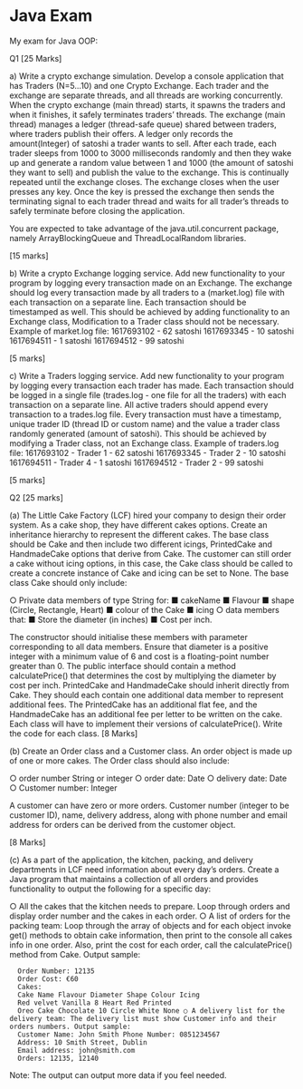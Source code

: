 # Java Exam

My exam for Java OOP:

Q1 [25 Marks]

a) Write a crypto exchange simulation. Develop a console application that has Traders (N=5...10) and one Crypto Exchange. Each trader and the exchange are separate threads, and all threads   are working concurrently. When the crypto exchange (main thread) starts, it spawns the traders and when it finishes, it safely terminates traders’ threads.
The exchange (main thread) manages a ledger (thread-safe queue) shared between traders, where traders publish their offers. A ledger only records the amount(Integer) of satoshi a trader wants to sell. After each trade, each trader sleeps from 1000 to 3000 milliseconds randomly and then they wake up and generate a random value between 1 and 1000 (the amount of satoshi they want to sell) and publish the value to the exchange. This is continually repeated until the exchange closes. The exchange closes when the user presses any key. Once the key is pressed the exchange then sends the terminating signal to each trader thread and waits for all trader’s threads to safely terminate before closing the application.

You are expected to take advantage of the java.util.concurrent package, namely ArrayBlockingQueue and ThreadLocalRandom libraries.

[15 marks]

b) Write a crypto Exchange logging service. Add new functionality to your program by logging every transaction made on an Exchange. The exchange should log every transaction made by all traders to a (market.log) file with each transaction on a separate line. Each transaction should be timestamped as well. This should be achieved by adding functionality to an Exchange class, Modification to a Trader class should not be necessary.
Example of market.log file:
1617693102 - 62 satoshi
1617693345 - 10 satoshi
1617694511 - 1 satoshi
1617694512 - 99 satoshi

[5 marks]

c) Write a Traders logging service. Add new functionality to your program by logging every transaction each trader has made. Each transaction should be logged in a single file (trades.log - one file for all the traders) with each transaction on a separate line. All active traders should append every transaction to a trades.log file. Every transaction must have a timestamp, unique trader ID (thread ID or custom name) and the value a trader class randomly generated (amount of satoshi). This should be achieved by modifying a Trader class, not an Exchange class.
Example of traders.log file:
1617693102 - Trader 1 - 62 satoshi
1617693345 - Trader 2 - 10 satoshi
1617694511 - Trader 4 - 1 satoshi
1617694512 - Trader 2 - 99 satoshi

[5 marks]

Q2 [25 marks]

(a) The Little Cake Factory (LCF) hired your company to design their order system. As a cake shop, they have different cakes options. Create an inheritance hierarchy to represent the different cakes. The base class should be Cake and then include two different icings, PrintedCake and HandmadeCake options that derive from Cake. The customer can still order a cake without icing options, in this case, the Cake class should be called to create a concrete instance of Cake and icing can be set to None. The base class Cake should only include:

  ○ Private data members of type String for: ■ cakeName ■ Flavour ■ shape (Circle, Rectangle, Heart) ■ colour of the Cake ■ icing
  ○ data members that:
    ■ Store the diameter (in inches)
    ■ Cost per inch.
    
The constructor should initialise these members with parameter corresponding to all data members. Ensure that diameter is a positive integer with a minimum value of 6 and cost is a floating-point number greater than 0. The public interface should contain a method calculatePrice() that determines the cost by multiplying the diameter by cost per inch. PrintedCake and HandmadeCake should inherit directly from Cake. They should each contain one additional data member to represent additional fees. The PrintedCake has an additional flat fee, and the HandmadeCake has an additional fee per letter to be written on the cake. Each class will have to implement their versions of calculatePrice(). Write the code for each class.
[8 Marks]

(b) Create an Order class and a Customer class. An order object is made up of one or more cakes. The Order class should also include:

  ○ order number String or integer
  ○ order date: Date
  ○ delivery date: Date
  ○ Customer number: Integer
  
A customer can have zero or more orders. Customer number (integer to be customer ID), name, delivery address, along with phone number and email address for orders can be derived from the customer object.

[8 Marks]

(c) As a part of the application, the kitchen, packing, and delivery departments in LCF need information about every day’s orders. Create a Java program that maintains a collection of all orders and provides functionality to output the following for a specific day:

  ○ All the cakes that the kitchen needs to prepare. Loop through orders and display order number and the cakes in each order.
  ○ A list of orders for the packing team: Loop through the array of objects and for each object invoke get() methods to obtain cake information, then print to the console all cakes info in        one order. Also, print the cost for each order, call the calculatePrice() method from Cake. Output sample:
  
      Order Number: 12135
      Order Cost: €60
      Cakes:
      Cake Name Flavour Diameter Shape Colour Icing
      Red velvet Vanilla 8 Heart Red Printed
      Oreo Cake Chocolate 10 Circle White None ○ A delivery list for the delivery team: The delivery list must show Customer info and their orders numbers. Output sample:
      Customer Name: John Smith Phone Number: 0851234567
      Address: 10 Smith Street, Dublin
      Email address: john@smith.com
      Orders: 12135, 12140
      
Note: The output can output more data if you feel needed.
